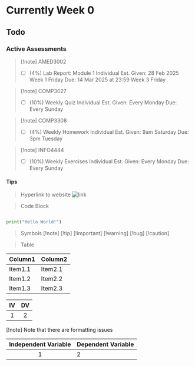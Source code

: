 # Currently Week 0

## Todo

### Active Assessments

> [!note] AMED3002
> - [ ] (4%) Lab Report: Module 1 
>         Individual
>      Est. Given: 28 Feb 2025 Week 1 Friday
>             Due: 14 Mar 2025 at 23:59 Week 3 Friday

> [!note] COMP3027
> - [ ] (10%) Weekly Quiz 
>         Individual
>      Est. Given: Every Monday
>             Due: Every Sunday 

> [!note] COMP3308
> - [ ] (4%) Weekly Homework 
>         Individual
>      Est. Given: 9am Saturday
>             Due: 3pm Tuesday 

> [!note] INFO4444
> - [ ] (10%) Weekly Exercises 
>         Individual
>      Est. Given: Every Monday
>             Due: Every Sunday 

#### Tips

> Hyperlink to website
![link](https://www.bing.com)


> Code Block
```python {filename='demo.py'}

print("Hello World!")

```

> Symbols
[!note]
[!tip]
[!important]
[!warning]
[!bug]
[!caution]

> Table

| Column1 | Column2 |
| -------------- | --------------- |
| Item1.1 | Item2.1 |
| Item1.2 | Item2.2 |
| Item1.3 | Item2.3 |

| IV  | DV  |
| :-: | :-: |
|  1  |  2  |

[!note] Note that there are formatting issues

| Independent Variable | Dependent Variable |
| :-:                  | :--                |
| 1                    | 2                  |





